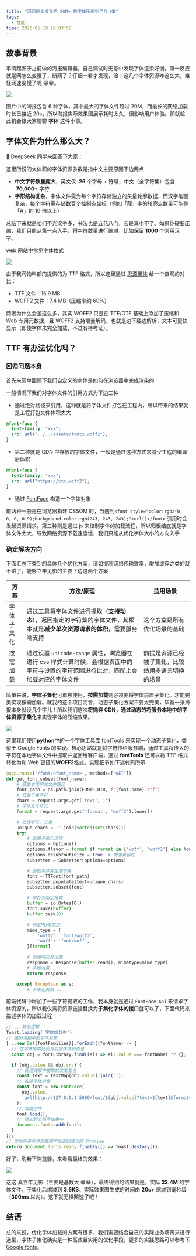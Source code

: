 ```yaml
---
title: "因网速太慢我把 20M+ 的字体压缩到了几 KB"
tags:
  - 性能
time: 2025-05-19 16:03:58
---
```


## 故事背景

事情起源于之前做的海报编辑器，自己调试时无意中发现字体渲染好慢，第一反应就是网怎么变慢了，断网了？仔细一看才发现，淦！这几个字体资源咋这么大，难怪网速变慢了呢 😁😁。

<img src="/images/01.awebp" />

图片中的海报包含 6 种字体，其中最大的字体文件超过 20M，而最长的网络加载时长已接近 20s。所以海报实际效果图展示耗时太久，很影响用户体验。那就趁此机会跟大家聊聊 **字体** 这件小事。

## 字体文件为什么那么大？

🙋 DeepSeek 同学来回答下大家：

这里所说的大体积的字体资源多数是指中文主要原因下边两点

- **中文字符数量庞大**，英文仅  **26** 个字母 + 符号，中文（全字符集）包含  **70,000+** 字符
- **字形结构复杂**，字体文件需为每个字符存储独立的矢量轮廓数据，而汉字笔画复杂，每个字符需存储数百个控制点坐标（例如「龍」字的轮廓点数量可能是「A」的 10 倍以上）

总结下来就是咱们不光汉字多，书法也是五花八门，它是真小不了。如果你硬要压缩，我们只能从第一点入手，将字符数量进行缩减，比如保留 **1000** 个常用汉字。

web 网站中常见字体格式

<img src="/images/02.awebp" />

由于我司物料部门提供的为 TTF 格式，所以这里通过 [思源黑体](https://github.com/adobe-fonts/source-han-sans/tree/release/?tab=readme-ov-file#ttf-1) 给一个直观的对比：

- TTF 文件：16.9 MB
- WOFF2 文件：7.4 MB（压缩率约 60%）

两者为什么会差这么多，其实 WOFF2 只是在 TTF/OTF 基础上添加了压缩和 Web 专用元数据，且 WOFF2 支持增量解码，也就是边下载边解析，文本可更快显示（即使字体未完全加载，不过有待考证）。

## TTF 有办法优化吗？

### 回归问题本身

首先来简单回顾下我们自定义的字体是如何在浏览器中完成渲染的

一般情况下我们对字体文件的引用方式为下边三种

- 通过绝对路径来引用，这种就是将字体文件打包在工程内，所以带来的结果就是工程打包文件体积太大

```css
@font-face {
  font-family: "xxx";
  src: url("../../assets/fonts.woff2");
}
```

- 第二种就是 CDN 中存放的字体文件，一般是通过这种方式来减少工程的编译后体积

```css
@font-face {
  font-family: "xxx";
  src: url("https://xxx.woff2");
}
```

- 通过 [FontFace](https://developer.mozilla.org/zh-CN/docs/Web/API/FontFace) 构造一个字体对象

前两种一般是在浏览器构建 CSSOM 时，当遇到`<font style="color:rgba(0, 0, 0, 0.9);background-color:rgb(243, 243, 243);">url()</font>` 引用时会发起资源请求。第三种则是通过 js 来控制字体的加载流程，所以归根结底就是字体文件太大，导致网络资源下载速度慢，我们只能从优化字体大小的方向入手

### 确定解决方向

下面汇总下查到的具体几个优化方案，诸如提高网络传输效率，增加缓存之类的就不讲了，能够立竿见影的主要下边这两个方案

| 方案       | 方法/原理                                                                                                                            | 适用场景                                         |
| ---------- | ------------------------------------------------------------------------------------------------------------------------------------ | ------------------------------------------------ |
| 字体子集化 | 通过工具将字体文件进行提取（**支持动态**），返回指定的字符集的字体文件，其根本就是**减少单次资源请求的体积**，需要服务端支持         | 这个方案是所有优化场景的基础                     |
| 按需加载   | 通过设置 `unicode-range` 属性，浏览器在进行 css 样式计算时候，会根据页面中的字符与设置的字符范围进行比对，匹配上会加载对应的字体文件 | 前提是资源已经被子集化，比较适用多语言切换的场景 |

简单来说，**字体子集化**可单独使用，**按需加载**则必须要将字体前置子集化。才能完美实现按需加载。就我的这个项目而言，动态子集化方案不要太完美，毕竟一张海报本身就没几个字儿！所以我们这次**将抛弃 CDN，通过动态的将服务本地中的字体资源子集化**来实现字体的压缩效果。

<img src="/images/03.awebp" />

这里我们使用**python**中的一个字体工具库 [fontTools](https://github.com/fonttools/fonttools) 来实现一个动态子集化，类似于 Google Fonts 的实现。核心思路就是将字符传给服务端，通过工具将传入的字符在本地字体文件中提取并返回给客户端，通过 **fontTools** 还可以将 TTF 格式转化为和 Web 更搭的**WOFF2**格式。实现细节如下述代码所示

```python
@app.route('/font/<font_name>', methods=['GET'])
def get_font_subset(font_name):
    # 获取本地字体文件路径
    font_path = os.path.join(FONTS_DIR, f"{font_name}.ttf")
    # 获取子集字符
    chars = request.args.get('text', '')
    # 字体文件格式
    format = request.args.get('format', 'woff2').lower()

    # 处理字符，去重
    unique_chars = ''.join(sorted(set(chars)))
    try:
        # 配置子集化选项
        options = Options()
        options.flavor = format if format in {'woff', 'woff2'} else None
        options.desubroutinize = True  # 增强兼容性
        subsetter = Subsetter(options=options)

        # 加载字体并生成子集
        font = TTFont(font_path)
        subsetter.populate(text=unique_chars)
        subsetter.subset(font)

        # 保存为指定格式
        buffer = io.BytesIO()
        font.save(buffer)
        buffer.seek(0)

        # 确定MIME类型
        mime_type = {
            'woff2': 'font/woff2',
            'woff': 'font/woff',
        }[format]

        # 创建响应并设置
        response = Response(buffer.read(), mimetype=mime_type)
        # 其他设置...
        return response

    except Exception as e:
        # 子集化失败...
```

前端代码中增加了一些字符提取的工作，我本身就是通过 `FontFace Api` 来请求字体资源的，所以我仅需将资源链接替换为**子集化字体的接口**就可以了，下面代码来描述字体的加载过程

```javascript
// ...其他逻辑
Toast.loading('字体加载中')
// 遍历海报中的字体对象
[...new Set(fontFamilies)].forEach((fontName) => {
  // 在字体库中找到对应字体详细信息
  const obj = fontLibrary.find((el) => el?.value === fontName) ?? {};

  if (obj.value && obj.src) {
    // 处理海报中提取的文案集合
    const text = textMap[obj.value].join('');
    // 构建字体对象
    const font = new FontFace(
      obj.value,
      `url(http://127.0.0.1:5000/font/${obj.value}?text=${text}&format=woff2)`
    );
    // 加载字体
    font.load();
    // 添加到文档字体集中
    document.fonts.add(font);
  }
});
// 文档所有字体加载完毕后返回成功的 Promise
return document.fonts.ready.finally(() => Toast.destory());
```

好了，刷新下浏览器，来看看最终的效果：

<img src="/images/04.awebp" />

这这 真立竿见影（主要是基数大 😁😁），最终得到的结果就是，实际 **22.4M** 的字体文件，子集化后缩减到 **3.6KB**。实际效果图生成的时间由 **20s+** 缩减到毫秒级（**300ms** 以内）。这下就无惧网速了吧！

## 结语

总的来说，优化字体加载的方案有很多，我们需要结合自己的实际业务场景来进行选型，字体子集化确实是一种高效且实用的优化手段，更多的实践思路可以参考下 [Google fonts]()。
